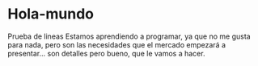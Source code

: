 # Hola-mundo
Prueba de lineas 
Estamos aprendiendo a programar, ya que no me gusta para nada, pero son las necesidades que el mercado empezará a presentar... son detalles pero bueno, que le vamos a hacer. 

